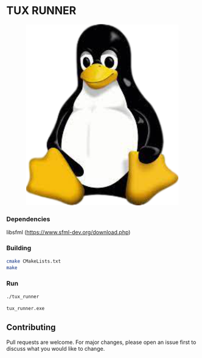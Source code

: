 # TUX RUNNER

<p align="center">
  <img src="https://github.com/SANDRUX/TuxRunner/blob/master/tux/tux.png" width="400" />
</p>

### Dependencies

libsfml (https://www.sfml-dev.org/download.php)

### Building

```bash
cmake CMakeLists.txt
make
```

### Run

```bash
./tux_runner 
```

```bash
tux_runner.exe
```

## Contributing
Pull requests are welcome. For major changes, please open an issue first to discuss what you would like to change.
